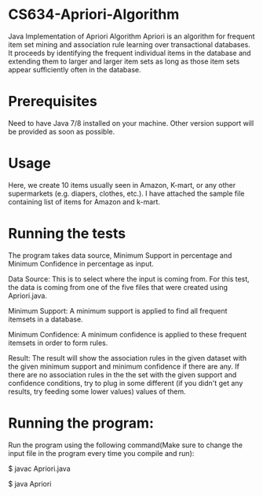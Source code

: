 # CS634-Apriori-Algorithm
Java Implementation of Apriori Algorithm 
Apriori is an algorithm for frequent item set mining and association rule learning over transactional databases. 
It proceeds by identifying the frequent individual items in the database and extending them to larger and larger item sets as long as those item sets appear sufficiently often in the database.

# Prerequisites
Need to have Java 7/8 installed on your machine. Other version support will be provided as soon as possible.

# Usage
Here, we create  10 items usually seen in Amazon, K-mart, or any other supermarkets (e.g. diapers, clothes, etc.). I have attached the sample file containing list of items for Amazon and k-mart.

# Running the tests
The program takes data source, Minimum Support in percentage and Minimum Confidence in percentage as input.

Data Source: This is to select where the input is coming from. For this test, the data is coming from one of the five files that were created using Apriori.java.

Minimum Support: A minimum support is applied to find all frequent itemsets in a database.

Minimum Confidence: A minimum confidence is applied to these frequent itemsets in order to form rules.

Result: The result will show the association rules in the given dataset with the given minimum support and minimum confidence if there are any. If there are no association rules in the the set with the given support and confidence conditions, try to plug in some different (if you didn't get any results, try feeding some lower values) values of them.

# Running the program:

Run the program using the following command(Make sure to change the input file in the program every time you compile and run):

$ javac Apriori.java

$ java Apriori
